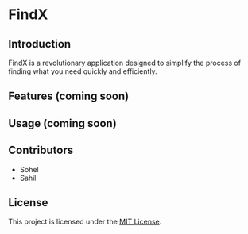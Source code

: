 # FindX

## Introduction
FindX is a revolutionary application designed to simplify the process of finding what you need quickly and efficiently.

## Features (coming soon)


## Usage (coming soon)

## Contributors
- Sohel
- Sahil
## License
This project is licensed under the [MIT License](LICENSE).
